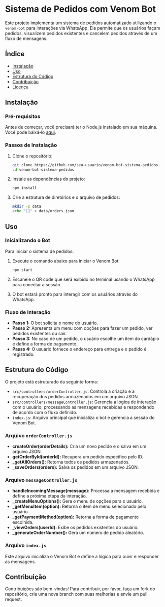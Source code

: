 # Sistema de Pedidos com Venom Bot

Este projeto implementa um sistema de pedidos automatizado utilizando o `venom-bot` para interações via WhatsApp. Ele permite que os usuários façam pedidos, visualizem pedidos existentes e cancelem pedidos através de um fluxo de mensagens.

## Índice

- [Instalação](#instalação)
- [Uso](#uso)
- [Estrutura do Código](#estrutura-do-código)
- [Contribuição](#contribuição)
- [Licença](#licença)

## Instalação

### Pré-requisitos

Antes de começar, você precisará ter o Node.js instalado em sua máquina. Você pode baixá-lo [aqui](https://nodejs.org/).

### Passos de Instalação

1. Clone o repositório:

    ```bash
    git clone https://github.com/seu-usuario/venom-bot-sistema-pedidos.git
    cd venom-bot-sistema-pedidos
    ```

2. Instale as dependências do projeto:

    ```bash
    npm install
    ```

3. Crie a estrutura de diretórios e o arquivo de pedidos:

    ```bash
    mkdir -p data
    echo "[]" > data/orders.json
    ```

## Uso

### Inicializando o Bot

Para iniciar o sistema de pedidos:

1. Execute o comando abaixo para iniciar o Venom Bot:

    ```bash
    npm start
    ```

2. Escaneie o QR code que será exibido no terminal usando o WhatsApp para conectar a sessão.

3. O bot estará pronto para interagir com os usuários através do WhatsApp.

### Fluxo de Interação

- **Passo 1:** O bot solicita o nome do usuário.
- **Passo 2:** Apresenta um menu com opções para fazer um pedido, ver pedidos existentes ou sair.
- **Passo 3:** No caso de um pedido, o usuário escolhe um item do cardápio e define a forma de pagamento.
- **Passo 4:** O usuário fornece o endereço para entrega e o pedido é registrado.

## Estrutura do Código

O projeto está estruturado da seguinte forma:

- `src/controllers/orderController.js`: Controla a criação e a recuperação dos pedidos armazenados em um arquivo JSON.
- `src/controllers/messageController.js`: Gerencia a lógica de interação com o usuário, processando as mensagens recebidas e respondendo de acordo com o fluxo definido.
- `index.js`: Arquivo principal que inicializa o bot e gerencia a sessão do Venom Bot.

### Arquivo `orderController.js`

- **createOrder(orderDetails):** Cria um novo pedido e o salva em um arquivo JSON.
- **getOrderById(orderId):** Recupera um pedido específico pelo ID.
- **_getAllOrders():** Retorna todos os pedidos armazenados.
- **_saveOrders(orders):** Salva os pedidos em um arquivo JSON.

### Arquivo `messageController.js`

- **handleIncomingMessage(message):** Processa a mensagem recebida e define a próxima etapa da interação.
- **_createMenuOptions():** Gera o menu de opções para o usuário.
- **_getMenuItem(option):** Retorna o item de menu selecionado pelo usuário.
- **_getPaymentMethod(option):** Retorna a forma de pagamento escolhida.
- **_viewOrders(userId):** Exibe os pedidos existentes do usuário.
- **_generateOrderNumber():** Gera um número de pedido aleatório.

### Arquivo `index.js`

Este arquivo inicializa o Venom Bot e define a lógica para ouvir e responder às mensagens.

## Contribuição

Contribuições são bem-vindas! Para contribuir, por favor, faça um fork do repositório, crie uma nova branch com suas melhorias e envie um pull request.

